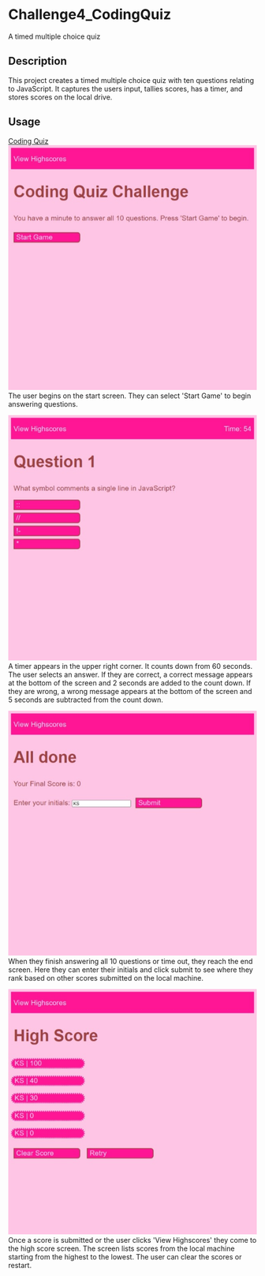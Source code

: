 # Challenge4_CodingQuiz
A timed multiple choice quiz

## Description
This project creates a timed multiple choice quiz with ten questions relating to JavaScript. It captures the users input, tallies scores, has a timer, and stores scores on the local drive.

## Usage
[Coding Quiz](https://cleffy.github.io/Challenge4_CodingQuiz/)  
![start](/Assets/startScreen.jpeg)  
The user begins on the start screen. They can select 'Start Game' to begin answering questions.

![question](/Assets/questionScreen.jpeg)  
A timer appears in the upper right corner. It counts down from 60 seconds. The user selects an answer. If they are correct, a correct message appears at the bottom of the screen and 2 seconds are added to the count down. If they are wrong, a wrong message appears at the bottom of the screen and 5 seconds are subtracted from the count down.

![end](/Assets/endScreen.jpeg)  
When they finish answering all 10 questions or time out, they reach the end screen. Here they can enter their initials and click submit to see where they rank based on other scores submitted on the local machine.

![high score](/Assets/highScoreScreen.jpeg)  
Once a score is submitted or the user clicks 'View Highscores' they come to the high score screen. The screen lists scores from the local machine starting from the highest to the lowest. The user can clear the scores or restart.
